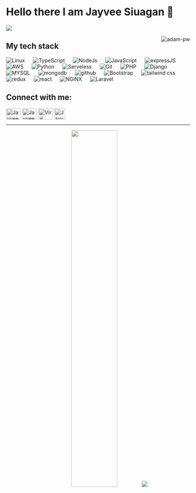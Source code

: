 # Hello there I am Jayvee Siuagan 👋

![](https://github.com/halfrost/halfrost/blob/master/icons/header_.png)


<p><img align="right" src="https://github.com/Adam-pw/Adam-pw/blob/main/animation_500_kxa883sd.gif" alt="adam-pw" /></p>

## My tech stack

<p align="left"> 

  <a> 
    <img alt="Linux" src="https://img.shields.io/badge/Linux-FCC624?logo=linux&logoColor=black">
  </a> 
  &emsp;
  <a> 
    <img alt="TypeScript" src="https://img.shields.io/badge/-TypeScript-blue?logo=Typescript&logoColor=black">
  </a> 
  &emsp;
  <a> 
    <img alt="NodeJs" src="https://img.shields.io/badge/-NodeJS-green?logo=node.js&Color=white">
  </a> 
  &emsp;
  <a> 
     <img alt="JavaScript" src="https://img.shields.io/badge/JavaScript%20-%23F7DF1E.svg?logo=javascript&logoColor=black">
   </a>
  &emsp;
  <a> 
     <img alt="expressJS" src="https://img.shields.io/badge/Express.js-404D59?">
   </a>
  &emsp;
  <a> 
    <img alt="AWS" src="https://img.shields.io/badge/Amazon_AWS-232F3E?logo=amazon-aws&logoColor=white">
  </a>
  &emsp;
   <a>
    <img alt="Python" src="https://img.shields.io/badge/Python%20-%2314354C.svg?logo=python&logoColor=white">
  </a>
  &emsp;
  <a>
    <img alt="Serveless" src="https://img.shields.io/badge/-Serverless-orange?logo=serverless&logoColor=white"/>
  </a>
  &emsp;
  <a>
    <img alt="Git" src="https://img.shields.io/badge/-git-red?logo=git&logoColor=white"/>
  </a>
  &emsp; 
  <a> 
    <img alt="PHP" src="https://img.shields.io/badge/PHP-777BB4?&logo=php&logoColor=white">
  </a> 
  &emsp;
  <a> 
    <img alt="Django" src="https://img.shields.io/badge/MySQL-00000F?logo=mysql&logoColor=white">
  </a> 
  &emsp;
  <a> 
    <img alt="MYSQL" src="https://img.shields.io/badge/-Django-green?logo=django&Color=white">
  </a> 
  &emsp;
  <a> 
     <img alt="mongodb" src="https://img.shields.io/badge/-mongoDb-green?logo=mongodb&logoColor=white">
   </a>
  &emsp;
  <a> 
    <img alt="github" src="https://img.shields.io/badge/-GitHub-black?logo=github&logoColor=white">
  </a>
  &emsp;
   <a>
    <img alt="Bootstrap" src="https://img.shields.io/badge/Bootstrap-563D7C?logo=bootstrap&logoColor=white">
  </a>
  &emsp;
   <a>
    <img alt="tailwind css" src="https://img.shields.io/badge/Tailwind_CSS-38B2AC?logo=tailwind-css&logoColor=white">
  </a>
  &emsp;
   <a>
    <img alt="redux" src="https://img.shields.io/badge/Redux-593D88?logo=redux&logoColor=white">
  </a>
  &emsp;
  <a>
    <img alt="react" src="https://img.shields.io/badge/React-20232A?logo=react&logoColor=61DAFB"/>
  </a>
  &emsp;
  <a>
    <img alt="NGINX" src="https://img.shields.io/badge/-NGINX-yellow?logo=nginx&logoColor=white"/>
  </a>
  &emsp;
  <a>
    <img alt="Laravel" src="https://img.shields.io/badge/Laravel-FF2D20?logo=laravel&logoColor=white"/>
  </a>
</p>


## Connect with me:
<p align="left">
  <a href="https://www.linkedin.com/in/jayveesiuagan" target="blank"><img align="center"
      src="https://raw.githubusercontent.com/rahuldkjain/github-profile-readme-generator/master/src/images/icons/Social/linked-in-alt.svg"
      alt="Jayvee Siuagan" height="30" width="40" /></a>
  <a href="https://www.instagram.com/johnjayvee06/" target="blank"><img align="center"
      src="https://raw.githubusercontent.com/rahuldkjain/github-profile-readme-generator/master/src/images/icons/Social/instagram.svg"
      alt="Jayvee Siuagan" height="30" width="40" /></a>
  <a href="https://www.facebook.com/JohnJayveeSiuagan" target="blank"><img align="center"
      src="https://raw.githubusercontent.com/rahuldkjain/github-profile-readme-generator/master/src/images/icons/Social/facebook.svg"
      alt="Viral Bhadeshiya" height="30" width="40" /></a>
  <a href="https://www.upwork.com/freelancers/~01fef06ac7767e441d" target="blank"><img align="center"
      src="https://upload.wikimedia.org/wikipedia/commons/d/d2/Upwork-logo.svg"
      alt="Jayvee Siuagan" height="30" width="auto" /></a>
</p>

-----
<p align="center">
  <img height="50%" width="auto" src ="https://github-readme-stats.vercel.app/api?username=johnjayvee&theme=vue-dark&show_icons=true&hide_border=false&count_private=true">
  <!-- <img src ="https://github-contributor-stats.vercel.app/api?username=johnjayvee&limit=5&theme=dark&combine_all_yearly_contributions=true">-->
  <img src ="https://github-readme-streak-stats.herokuapp.com/?user=johnjayvee&theme=vue-dark&hide_border=false">
  <br>
  <br>
 </p>
